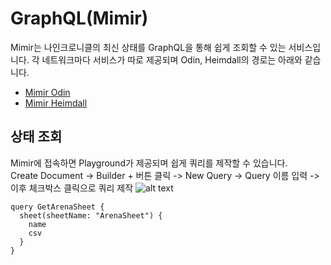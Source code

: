 # GraphQL(Mimir)

Mimir는 나인크로니클의 최신 상태를 GraphQL을 통해 쉽게 조회할 수 있는 서비스입니다.
각 네트워크마다 서비스가 따로 제공되며 Odin, Heimdall의 경로는 아래와 같습니다.

- [Mimir Odin](https://mimir.nine-chronicles.dev/odin/graphql/) 
- [Mimir Heimdall](https://mimir.nine-chronicles.dev/odin/graphql/)

## 상태 조회

Mimir에 접속하면 Playground가 제공되며 쉽게 쿼리를 제작할 수 있습니다.  
Create Document -> Builder + 버튼 클릭 -> New Query -> Query 이름 입력 -> 이후 체크박스 클릭으로 쿼리 제작
![alt text](/graphql-mimir-sample.png)

```gql
query GetArenaSheet {
  sheet(sheetName: "ArenaSheet") {
    name
    csv
  }
}
```
